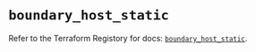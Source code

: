 # `boundary_host_static`

Refer to the Terraform Registory for docs: [`boundary_host_static`](https://www.terraform.io/docs/providers/boundary/r/host_static).

